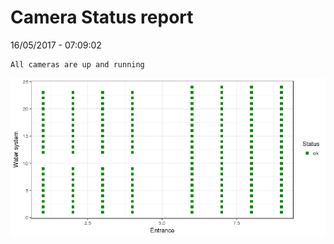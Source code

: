Camera Status report
================
16/05/2017 - 07:09:02

    All cameras are up and running

![](camreport_files/figure-markdown_github/unnamed-chunk-2-1.png)

